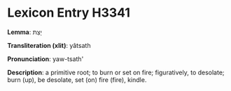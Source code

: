 # Lexicon Entry H3341

**Lemma**: יָצַת

**Transliteration (xlit)**: yâtsath

**Pronunciation**: yaw-tsath'

**Description**:
a primitive root; to burn or set on fire; figuratively, to desolate; burn (up), be desolate, set (on) fire (fire), kindle.
